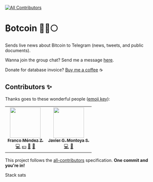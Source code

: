 <!-- ALL-CONTRIBUTORS-BADGE:START - Do not remove or modify this section -->
[![All Contributors](https://img.shields.io/badge/all_contributors-2-orange.svg?style=flat-square)](#contributors-)
<!-- ALL-CONTRIBUTORS-BADGE:END -->
# ₿otcoin 🤖🚀🌕

Sends live news about Bitcoin to Telegram (news, tweets, and public documents).

Wanna join the group chat? Send me a message [here](https://t.me/fnmendez).

Donate for database invoice? [Buy me a coffee](https://www.buymeacoffee.com/francomendez) :coffee:
## Contributors ✨

Thanks goes to these wonderful people ([emoji key](https://allcontributors.org/docs/en/emoji-key)):

<!-- ALL-CONTRIBUTORS-LIST:START - Do not remove or modify this section -->
<!-- prettier-ignore-start -->
<!-- markdownlint-disable -->
<table>
  <tr>
    <td align="center"><a href="https://github.com/fnmendez"><img src="https://avatars.githubusercontent.com/u/20799436?v=4?s=100" width="100px;" alt=""/><br /><sub><b>Franco Méndez Z.</b></sub></a><br /><a href="https://github.com/fnmendez/bitcoin-news/commits?author=fnmendez" title="Code">💻</a> <a href="#financial-fnmendez" title="Financial">💵</a> <a href="#ideas-fnmendez" title="Ideas, Planning, & Feedback">🤔</a> <a href="https://github.com/fnmendez/bitcoin-news/pulls?q=is%3Apr+reviewed-by%3Afnmendez" title="Reviewed Pull Requests">👀</a></td>
    <td align="center"><a href="https://github.com/jgmontoya"><img src="https://avatars.githubusercontent.com/u/11434422?v=4?s=100" width="100px;" alt=""/><br /><sub><b>Javier G. Montoya S.</b></sub></a><br /><a href="https://github.com/fnmendez/bitcoin-news/commits?author=jgmontoya" title="Code">💻</a> <a href="#ideas-jgmontoya" title="Ideas, Planning, & Feedback">🤔</a></td>
  </tr>
</table>

<!-- markdownlint-restore -->
<!-- prettier-ignore-end -->

<!-- ALL-CONTRIBUTORS-LIST:END -->

This project follows the [all-contributors](https://github.com/all-contributors/all-contributors) specification. **One commit and you're in!**

Stack sats
